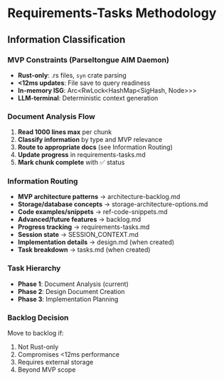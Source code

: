 # Requirements-Tasks Methodology

## Information Classification

### MVP Constraints (Parseltongue AIM Daemon)
- **Rust-only**: .rs files, `syn` crate parsing
- **<12ms updates**: File save to query readiness
- **In-memory ISG**: Arc<RwLock<HashMap<SigHash, Node>>>
- **LLM-terminal**: Deterministic context generation

### Document Analysis Flow
1. **Read 1000 lines max** per chunk
2. **Classify information** by type and MVP relevance
3. **Route to appropriate docs** (see Information Routing)
4. **Update progress** in requirements-tasks.md
5. **Mark chunk complete** with ✅ status

### Information Routing
- **MVP architecture patterns** → architecture-backlog.md
- **Storage/database concepts** → storage-architecture-options.md
- **Code examples/snippets** → ref-code-snippets.md
- **Advanced/future features** → backlog.md
- **Progress tracking** → requirements-tasks.md
- **Session state** → SESSION_CONTEXT.md
- **Implementation details** → design.md (when created)
- **Task breakdown** → tasks.md (when created)

### Task Hierarchy
- **Phase 1**: Document Analysis (current)
- **Phase 2**: Design Document Creation
- **Phase 3**: Implementation Planning

### Backlog Decision
Move to backlog if:
1. Not Rust-only
2. Compromises <12ms performance
3. Requires external storage
4. Beyond MVP scope